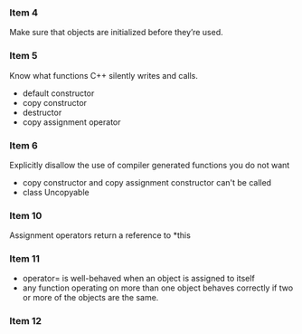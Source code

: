 ### Item 4
Make sure that objects are initialized before they’re used.
### Item 5 
Know what functions C++ silently writes and calls.
* default constructor
* copy constructor
* destructor
* copy assignment operator
### Item 6
Explicitly disallow the use of compiler generated functions you do not want
* copy constructor and copy assignment constructor can't be called
* class Uncopyable
### Item 10
Assignment operators return a reference to *this
### Item 11 
* operator= is well-behaved when an object is assigned to itself
* any function operating on more than one object behaves correctly if two or more of the objects are the same.
### Item 12
